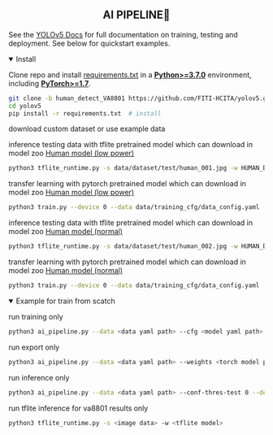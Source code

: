## <div align="center">AI PIPELINE🚀</div>

See the [YOLOv5 Docs](https://docs.ultralytics.com/yolov5) for full documentation on training, testing and deployment. See below for quickstart examples.

<details open>
<summary>Install</summary>

Clone repo and install [requirements.txt](https://github.com/ultralytics/yolov5/blob/master/requirements.txt) in a
[**Python>=3.7.0**](https://www.python.org/) environment, including
[**PyTorch>=1.7**](https://pytorch.org/get-started/locally/).

```bash
git clone -b human_detect_VA8801 https://github.com/FITI-HCITA/yolov5.git  # clone
cd yolov5
pip install -r requirements.txt  # install
```

</details>

download custom dataset or use example data

inference testing data with tflite pretrained model which can download in model zoo
[Human model (low power)](https://github.com/FITI-HCITA/VA8801_Model_Zoo/blob/main/ObjectDetection/Human_Detection/Yolo/HUMAN_DET_6_001_001.tflite)

```bash
python3 tflite_runtime.py -s data/dataset/test/human_001.jpg -w HUMAN_DET_6_001_001.tflite
```
transfer learning with pytorch pretrained model which can download in model zoo [Human model (low power)](https://github.com/FITI-HCITA/VA8801_Model_Zoo/blob/main/ObjectDetection/Human_Detection/Yolo/HUMAN_DET_6_001_001.pt)

```bash
python3 train.py --device 0 --data data/training_cfg/data_config.yaml --weights HUMAN_DET_6_001_001.pt --imgsz 96 --imgch 1 --cfg models/yolov5n_WM005_DM033.yaml
```
inference testing data with tflite pretrained model which can download in model zoo
[Human model (normal)](https://github.com/FITI-HCITA/VA8801_Model_Zoo/blob/main/ObjectDetection/Human_Detection/Yolo/HUMAN_DET_7_002_002.tflite)

```bash
python3 tflite_runtime.py -s data/dataset/test/human_002.jpg -w HUMAN_DET_7_002_002.tflite
```
transfer learning with pytorch pretrained model which can download in model zoo [Human model (normal)](https://github.com/FITI-HCITA/VA8801_Model_Zoo/blob/main/ObjectDetection/Human_Detection/Yolo/HUMAN_DET_7_002_002.pt)

```bash
python3 train.py --device 0 --data data/training_cfg/data_config.yaml --weights HUMAN_DET_7_002_002.pt --imgsz 320 --imgch 3 --cfg models/2_head_yolov5n_WM022.yaml
```

<details open>
<summary>Example for train from scatch</summary>


run training only

```bash
python3 ai_pipeline.py --data <data yaml path> --cfg <model yaml path> --epochs 10 --batch-size 64 --imgch 1 --imgsz 320 --patience 0 --device 0 --run train
```

run export only

```bash
python3 ai_pipeline.py --data <data yaml path> --weights <torch model path> --batch-size 1 --imgch 1 --imgsz 192 --device 0 --include tflite --int8 --run export

```

run inference only

```bash
python3 ai_pipeline.py --data <data yaml path> --conf-thres-test 0 --device 0 --tflite_model_path <tflite_model_path> --save_dir <xml save folder path> --run inference
```

run tflite inference for va8801 results only

```bash
python3 tflite_runtime.py -s <image data> -w <tflite model> 
```
</details>
